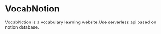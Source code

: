 # VocabNotion
VocabNotion is a vocabulary learning website.Use serverless api based on notion database.
